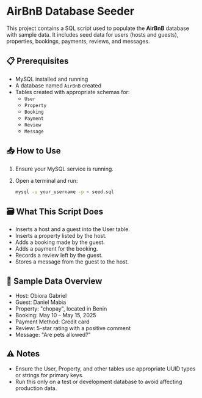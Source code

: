 # AirBnB Database Seeder

This project contains a SQL script used to populate the **AirBnB** database with sample data. It includes seed data for users (hosts and guests), properties, bookings, payments, reviews, and messages.

## 📋 Prerequisites

- MySQL installed and running
- A database named `AirBnB` created
- Tables created with appropriate schemas for:
  - `User`
  - `Property`
  - `Booking`
  - `Payment`
  - `Review`
  - `Message`

## 📥 How to Use

1. Ensure your MySQL service is running.
2. Open a terminal and run:

   ```bash
   mysql -u your_username -p < seed.sql
## 🗃️ What This Script Does
- Inserts a host and a guest into the User table.
- Inserts a property listed by the host.
- Adds a booking made by the guest.
- Adds a payment for the booking.
- Records a review left by the guest.
- Stores a message from the guest to the host.

## 🧪 Sample Data Overview
- Host: Obiora Gabriel
- Guest: Daniel Mabia
- Property: "chopay", located in Benin
- Booking: May 10 – May 15, 2025
- Payment Method: Credit card
- Review: 5-star rating with a positive comment
- Message: "Are pets allowed?"
## ⚠️ Notes
- Ensure the User, Property, and other tables use appropriate UUID types or strings for primary keys.
- Run this only on a test or development database to avoid affecting production data.